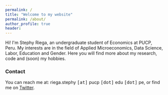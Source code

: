 ```yaml
---
permalink: /
title: "Welcome to my website"
permalink: /about/
author_profile: true
header:
---
```

Hi! I'm Stephy Riega, an undergraduate student of Economics at PUCP, Peru. My interests are in the field of Applied Microeconomics, Data Science, Labor, Education and Gender. Here you will find more about my research, code and (soon) my hobbies.


### Contact
You can reach me at: riega.stephy <kbd>[at]</kbd> pucp <kbd>[dot]</kbd> edu <kbd>[dot]</kbd> pe, or find me on [Twitter](https://twitter.com/sriegae?t=-E5p7AOp4HKnJfDUdmgROQ&s=09).

